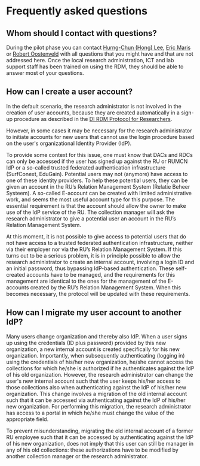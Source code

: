 # Frequently asked questions

## Whom should I contact with questions?

During the pilot phase you can contact [Hurng-Chun (Hong) Lee](mailto:h.lee@donders.ru.nl), [Eric Maris](mailto:e.maris@donders.ru.nl) or [Robert Oostenveld](mailto:robert.oostenveld@donders.ru.nl) with all questions that you might have and that are not addressed here. Once the local research administration, ICT and lab support staff has been trained on using the RDM, they should be able to answer most of your questions.

## How can I create a user account?

In the default scenario, the research administrator is not involved in the creation of user accounts, because they are created automatically in a sign-up procedure as described in the [DI RDM Protocol for Researchers](protocols/researcher.md).

However, in some cases it may be necessary for the research administrator to initiate accounts for new users that cannot use the login procedure based on the user's organizational Identity Provider (IdP).

To provide some context for this issue, one must know that DACs and RDCs can only be accessed if the user has signed up against the RU or RUMCN IdP or a so-called trusted federated authentication infrastructure (SurfConext, EduGain). Potential users may not (anymore) have access to one of these identity providers. To help these potential users, they can be given an account in the RU’s Relation Management System (Relatie Beheer Systeem). A so-called E-account can be created with limited administrative work, and seems the most useful account type for this purpose. The essential requirement is that the account should allow the owner to make use of the IdP service of the RU. The collection manager will ask the research administrator to give a potential user an account in the RU’s Relation Management System.

At this moment, it is not possible to give access to potential users that do not have access to a trusted federated authentication infrastructure, neither via their employer nor via the RU’s Relation Management System. If this turns out to be a serious problem, it is in principle possible to allow the research administrator to create an internal account, involving a login ID and an initial password, thus bypassing IdP-based authentication. These self-created accounts have to be managed, and the requirements for this management are identical to the ones for the management of the E-accounts created by the RU’s Relation Management System. When this becomes necessary, the protocol will be updated with these requirements.

## How can I migrate my user account to another IdP?

Many users change organization and thereby also IdP. When a user signs up using the credentials (ID plus password) provided by this new organization, a new internal account is created specifically for his new organization. Importantly, when subsequently authenticating (logging in) using the credentials of his/her new organization, he/she cannot access the collections for which he/she is authorized if he authenticates against the IdP of his old organization. However, the research administrator can change the user's new internal account such that the user keeps his/her access to those collections also when authenticating against the IdP of his/her new organization. This change involves a migration of the old internal account such that it can be accessed via authenticating against the IdP of his/her new organization. For performing this migration, the research administrator has access to a portal in which he/she must change the value of the appropriate field.

To prevent misunderstanding, migrating the old internal account of a former RU employee such that it can be accessed by authenticating against the IdP of his new organization, does not imply that this user can still be manager in any of his old collections: these authorizations have to be modified by another collection manager or the research administrator.


